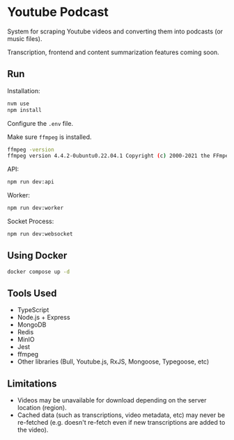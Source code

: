 # Youtube Podcast

System for scraping Youtube videos and converting them into podcasts (or music files).

Transcription, frontend and content summarization features coming soon.

## Run

Installation:

```sh
nvm use
npm install
```

Configure the `.env` file.

Make sure `ffmpeg` is installed.

```sh
ffmpeg -version
ffmpeg version 4.4.2-0ubuntu0.22.04.1 Copyright (c) 2000-2021 the FFmpeg developers
```

API:

```sh
npm run dev:api
```

Worker:

```sh
npm run dev:worker
```

Socket Process:

```sh
npm run dev:websocket
```

## Using Docker

```sh
docker compose up -d
```

## Tools Used

* TypeScript
* Node.js + Express
* MongoDB
* Redis
* MinIO
* Jest
* ffmpeg
* Other libraries (Bull, Youtube.js, RxJS, Mongoose, Typegoose, etc)

## Limitations

* Videos may be unavailable for download depending on the server location (region).
* Cached data (such as transcriptions, video metadata, etc) may never be re-fetched (e.g. doesn't re-fetch even if new transcriptions are added to the video).

